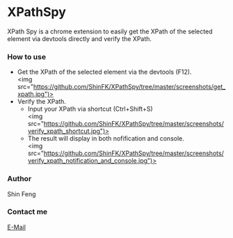 XPathSpy
========

XPath Spy is a chrome extension to easily get the XPath of the selected element via devtools directly and verify the XPath.

### How to use
* Get the XPath of the selected element via the devtools (F12).<br />
<img src="https://github.com/ShinFK/XPathSpy/tree/master/screenshots/get_xpath.jpg")></img><br />
* Verify the XPath.<br />
	* Input your XPath via shortcut (Ctrl+Shift+S)<br />
	<img src="https://github.com/ShinFK/XPathSpy/tree/master/screenshots/verify_xpath_shortcut.jpg")></img>
	* The result will display in both nofification and console.<br />
	<img src="https://github.com/ShinFK/XPathSpy/tree/master/screenshots/verify_xpath_notification_and_console.jpg")></img>

### Author
Shin Feng

### Contact me
[E-Mail](shin.f.kan@gmail.com)
